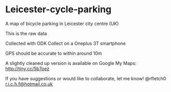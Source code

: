 # Leicester-cycle-parking
A map of bicycle parking in Leicester city centre (UK)

This is the raw data

Collected with ODK Collect on a Oneplus 3T smartphone

GPS should be accurate to within around 10m

A slightly cleaned up version is available on Google My Maps: http://tiny.cc/5b7oez

If you have suggestions or would like to collaborate, let me know!
@rfletch0
r.i.c.h.f@hotmail.co.uk
